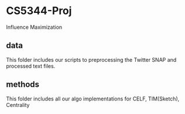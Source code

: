 # CS5344-Proj
Influence Maximization

## data
This folder includes our scripts to preprocessing the Twitter SNAP and processed text files.

## methods
This folder includes all our algo implementations for CELF, TIM(Sketch), Centrality
